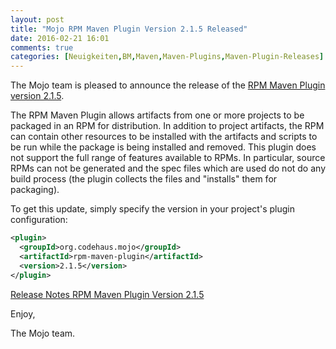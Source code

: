 ```yaml
---
layout: post
title: "Mojo RPM Maven Plugin Version 2.1.5 Released"
date: 2016-02-21 16:01
comments: true
categories: [Neuigkeiten,BM,Maven,Maven-Plugins,Maven-Plugin-Releases]
---
```

The Mojo team is pleased to announce the release of the 
[RPM Maven Plugin version 2.1.5](https://mojo.codehaus.org/rpm-maven-plugin/).

The RPM Maven Plugin allows artifacts from one or more projects to be packaged
in an RPM for distribution. In addition to project artifacts, the RPM can
contain other resources to be installed with the artifacts and scripts to be
run while the package is being installed and removed. This plugin does not
support the full range of features available to RPMs. In particular, source
RPMs can not be generated and the spec files which are used do not do any build
process (the plugin collects the files and "installs" them for packaging).


To get this update, simply specify the version in your project's plugin
configuration:

``` xml
<plugin>
  <groupId>org.codehaus.mojo</groupId>
  <artifactId>rpm-maven-plugin</artifactId>
  <version>2.1.5</version>
</plugin>
```

[Release Notes RPM Maven Plugin Version 2.1.5](https://github.com/mojohaus/rpm-maven-plugin/issues?q=milestone%3A2.1.5+is%3Aclosed)

Enjoy,

The Mojo team.

